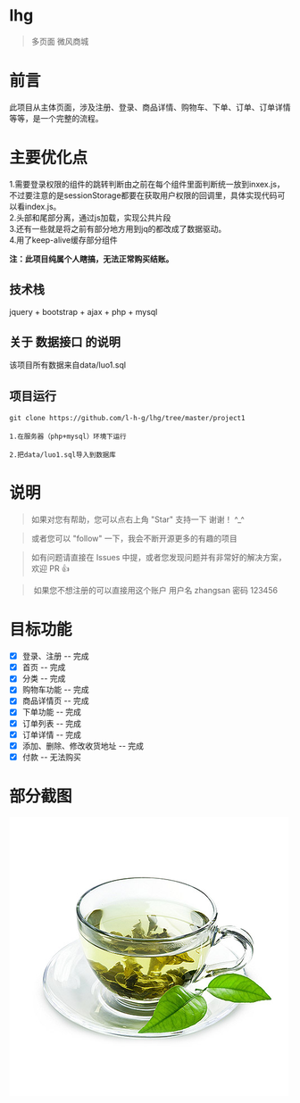 # lhg
> 多页面 微风商城

# 前言

此项目从主体页面，涉及注册、登录、商品详情、购物车、下单、订单、订单详情等等，是一个完整的流程。

# 主要优化点
1.需要登录权限的组件的跳转判断由之前在每个组件里面判断统一放到inxex.js，不过要注意的是sessionStorage都要在获取用户权限的回调里，具体实现代码可以看index.js。<br/>
2.头部和尾部分离，通过js加载，实现公共片段<br/>
3.还有一些就是将之前有部分地方用到jq的都改成了数据驱动。<br/>
4.用了keep-alive缓存部分组件

__注：此项目纯属个人瞎搞，无法正常购买结账。__


## 技术栈

jquery + bootstrap + ajax + php + mysql


## 关于 数据接口 的说明

该项目所有数据来自data/luo1.sql

## 项目运行


```
git clone https://github.com/l-h-g/lhg/tree/master/project1

1.在服务器（php+mysql）环境下运行

2.把data/luo1.sql导入到数据库

```

# 说明

>  如果对您有帮助，您可以点右上角 "Star" 支持一下 谢谢！ ^_^

>  或者您可以 "follow" 一下，我会不断开源更多的有趣的项目

>  如有问题请直接在 Issues 中提，或者您发现问题并有非常好的解决方案，欢迎 PR 👍

>  如果您不想注册的可以直接用这个账户 用户名 zhangsan 密码 123456


# 目标功能
- [x] 登录、注册 -- 完成
- [x] 首页 -- 完成
- [x] 分类 -- 完成
- [x] 购物车功能 -- 完成
- [x] 商品详情页 -- 完成
- [x] 下单功能 -- 完成 
- [x] 订单列表 -- 完成
- [x] 订单详情 -- 完成
- [x] 添加、删除、修改收货地址 -- 完成
- [x] 付款 -- 无法购买

# 部分截图

<img src="https://github.com/l-h-g/lhg/blob/master/project1/img/produkt_slid3.png" width="500" height="500"/>


